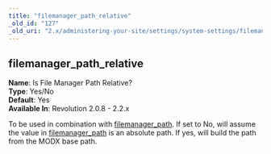 ```yaml
---
title: "filemanager_path_relative"
_old_id: "127"
_old_uri: "2.x/administering-your-site/settings/system-settings/filemanager_path_relative"
---
```


filemanager\_path\_relative
---------------------------

**Name**: Is File Manager Path Relative?   
**Type**: Yes/No   
**Default**: Yes   
**Available In**: Revolution 2.0.8 - 2.2.x

To be used in combination with [filemanager\_path](administering-your-site/settings/system-settings/filemanager_path "filemanager_path"). If set to No, will assume the value in [filemanager\_path](administering-your-site/settings/system-settings/filemanager_path "filemanager_path") is an absolute path. If yes, will build the path from the MODX base path.